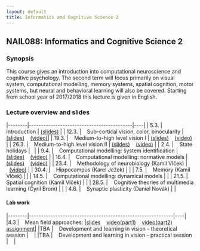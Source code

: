 ```yaml
---
layout: default
title: Informatics and Cognitive Science 2
---
```

## NAIL088: Informatics and Cognitive Science 2

### Synopsis

This course gives an introduction into computational neuroscience and cognitive psychology. 
The second term will focus primarily on visual system, computational modelling, memory systems, spatial cognition, motor systems, 
but neural and behavioral learning will also be covered. Starting from school year of 2017/2018 this lecture is given in English. 


### Lecture overview and slides

<!--- #### Wednesday sessions (11:00 - 12:30) -->

|--------|-------------------------------------------|----|
| 5.3.   |  &nbsp;&nbsp; Introduction                 | [\(slides\)](https://u.pcloud.link/publink/show?code=XZbfHfXZEc8VO6Q8yejIEQouO38xeY7WQ8JX) |
| 12.3.  |  &nbsp;&nbsp; Sub-cortical vision, color, binocularity |[\(slides\)](https://u.pcloud.link/publink/show?code=XZihmBXZF0c0sx1V7dXQjLkfUYvg14QHAF2k) &nbsp;&nbsp; [\(video\)](https://u.pcloud.link/publink/show?code=XZSOmBXZaOVfI0Jg93HPYRpSvpRorfJyt9MV)| 
| 19.3.  |  &nbsp;&nbsp; Medium-to-high level vision I | [\(slides\)](https://u.pcloud.link/publink/show?code=XZBgC2XZ1GqjyCKDBomKEFw0cwJxbfLh45V0) &nbsp;&nbsp;   [\(video\)](https://u.pcloud.link/publink/show?code=XZraS2XZy50ALeJEEdJnuVvszXEoImcW0mnV) | 
| 26.3.  |  &nbsp;&nbsp; Medium-to-high level vision II | [\(slides\)](https://u.pcloud.link/publink/show?code=XZBgC2XZ1GqjyCKDBomKEFw0cwJxbfLh45V0) &nbsp;&nbsp;  [\(video\)](https://u.pcloud.link/publink/show?code=XZ1fO2XZxpLm4Kaoen4jpBbfh7J2EFy4HxoV) | 
| 2.4.   |  &nbsp;&nbsp; State holidays |&nbsp;&nbsp;   | 
| 9.4.   |  &nbsp;&nbsp; Computational modelling: system identification |[\(slides\)](https://u.pcloud.link/publink/show?code=XZLY7DXZpFjoeJJaGqhMqjsebbbBAV7L2VuV)  &nbsp;&nbsp; [\(video\)](https://u.pcloud.link/publink/show?code=XZkY7DXZdefiaVFGGi0MszvaXVG374Pph0mk) | 
| 16.4.  |  &nbsp;&nbsp; Computational modelling: normative models |[\(slides\)](https://u.pcloud.link/publink/show?code=XZ647DXZvCCwBKJ8qfbJ9RiyWjjjy7TS2pPy) &nbsp;&nbsp; [\(video\)](https://u.pcloud.link/publink/show?code=XZe47DXZYOcpb65nMT7CXIGYUTCO8QjbGR87) | 
| 23.4.  |  &nbsp;&nbsp; Methodology of neurobiology (Kamil Vlček) | &nbsp;&nbsp;[\(video\)](https://u.pcloud.link/publink/show?code=XZzHoDXZewsFTaRI4VJda6zBWFnHzYvxITnX)  | 
| 30.4.  |  &nbsp;&nbsp; Hippocampus (Karel Ježek) | |
| 7.5.   |  &nbsp;&nbsp; Memory (Kamil Vlček)  | | 
| 14.5.  |  &nbsp;&nbsp; Computational modelling: dynamical models | |
| 21.5.  |  &nbsp;&nbsp; Spatial cognition (Kamil Vlček) | | 
| 28.5.  |  &nbsp;&nbsp; Cognitive theories of multimedia learning (Cyril Brom) | |
| 4.6.   |  &nbsp;&nbsp; Synaptic plasticity (Daniel Novák) | |

#### Lab work

|--------|------------------------------------------------------------|----|
|4.3     | &nbsp;&nbsp; Mean field approaches:                                    |[slides](https://u.pcloud.link/publink/show?code=XZrEmBXZHgecb2lGB7So3MC50XbyUS8YUjG7) &nbsp;&nbsp; [video\(part1\)](https://u.pcloud.link/publink/show?code=XZxEmBXZy5x9INqz0WufGjq9Sfl4ufhEJ7ay) &nbsp;&nbsp;  [video\(part2\)](https://u.pcloud.link/publink/show?code=XZEEmBXZG91Rz5mCnw0NQU2olJrhHBSey7GV) &nbsp;&nbsp; [assignment](https://u.pcloud.link/publink/show?code=XZzOmBXZEBquBaMkvxQtKw1A4RP2eXi57Ufk)|
|TBA     | &nbsp;&nbsp; Development and learning in vision - theoretical session  | &nbsp;&nbsp; |
|TBA     | &nbsp;&nbsp; Development and learning in vision - practical session    | &nbsp;&nbsp; |

<!---
#### Friday sessions (11:00 - 12:30)

|--------|-------------------------------------------|----|
| 27.3. |  &nbsp;&nbsp; Topographica modelling excercise session 1 | &nbsp;&nbsp; [slides](../assets/slides/LabWork.zip) |
| 3.4. |  &nbsp;&nbsp; Topographica modelling excercise session 2 | |
| 17.4. |  &nbsp;&nbsp; Topographica modelling excercise session 3 | |
| 24.4. |  &nbsp;&nbsp; Topographica modelling excercise session 4 | |

-->